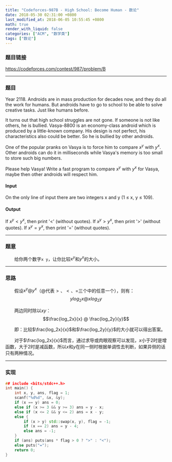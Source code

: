 ```yaml
---
title: "Codeforces-987B - High School: Become Human - 数论"
date: 2018-05-30 02:31:00 +0800
last_modified_at: 2018-06-05 10:55:45 +0800
math: true
render_with_liquid: false
categories: ["ACM", "数学类"]
tags: ["数论"]
---
```


### 题目链接

https://codeforces.com/contest/987/problem/B

---
### 题目

Year 2118. Androids are in mass production for decades now, and they do all the work for humans. But androids have to go to school to be able to solve creative tasks. Just like humans before.

It turns out that high school struggles are not gone. If someone is not like others, he is bullied. Vasya-8800 is an economy-class android which is produced by a little-known company. His design is not perfect, his characteristics also could be better. So he is bullied by other androids.

One of the popular pranks on Vasya is to force him to compare $x^y$ with $y^x$. Other androids can do it in milliseconds while Vasya's memory is too small to store such big numbers.

Please help Vasya! Write a fast program to compare $x^y$ with $y^x$ for Vasya, maybe then other androids will respect him. 
#### Input
On the only line of input there are two integers x and y (1 ≤ x, y ≤ 109). 
#### Output
If $x^y < y^x$, then print '<' (without quotes). If $x^y > y^x$, then print '>' (without quotes). If $x^y = y^x$, then print '=' (without quotes).

---
### 题意

&emsp;&emsp;给你两个数字`x y`，让你比较$x^y$和$y^x$的大小。

---
### 思路

&emsp;&emsp;假设$x^y@y^x$（$@$代表$>、<、=$三个中的任意一个），则有：$$ylog_2x@xlog_2y$$

&emsp;&emsp;两边同时除以$xy$：$$\frac{log_2x}{x} @ \frac{log_2y}{y}$$

&emsp;&emsp;即：比较$\frac{log_2x}{x}$和$\frac{log_2y}{y}$的大小就可以得出答案。

&emsp;&emsp;对于$\frac{log_2x}{x}$而言，通过求导或肉眼观察可以发现，$x$小于2时是增函数，大于2时是减函数，所以$x$和$y$在同一侧时根据单调性去判断，如果异侧的话只有两种情况。

---
### 实现

```cpp
## include <bits/stdc++.h>
int main() {
	int x, y, ans, flag = 1;
	scanf("%d%d", &x, &y);
	if (x == y) ans = 0;
	else if (x >= 3 && y >= 3) ans = y - x;
	else if (x <= 2 && y <= 2) ans = x - y;
	else {
	    if (x > y) std::swap(x, y), flag = -1;
	    if (x == 2) ans = y - 4;
        else ans = -1;
	}
	if (ans) puts(ans * flag > 0 ? ">" : "<");
	else puts("=");
	return 0;
}

```
